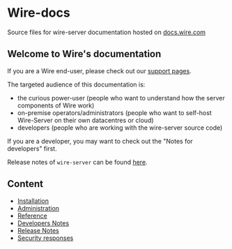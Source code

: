 # Wire-docs

Source files for wire-server documentation hosted on [docs.wire.com](https://docs.wire.com)

## Welcome to Wire's documentation

If you are a Wire end-user, please check out our [support pages](https://support.wire.com/).

The targeted audience of this documentation is:

- the curious power-user (people who want to understand how the server components of Wire work)
- on-premise operators/administrators (people who want to self-host Wire-Server on their own datacentres or cloud)
- developers (people who are working with the wire-server source code)

If you are a developer, you may want to check out the "Notes for developers" first.

Release notes of `wire-server` can be found [here](https://github.com/wireapp/wire-server/releases).

## Content

- [Installation](how-to/install/index.md)
- [Administration](how-to/administrate/index.md)
- [Reference](understand/index.md)
- [Developers Notes](developer/index.md)
- [Release Notes](changelog/index.md)
- [Security responses](security-responses/index.md)

